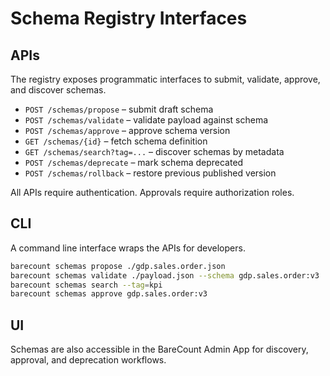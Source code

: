 # Schema Registry Interfaces

## APIs

The registry exposes programmatic interfaces to submit, validate, approve, and discover schemas.

- `POST /schemas/propose` – submit draft schema  
- `POST /schemas/validate` – validate payload against schema  
- `POST /schemas/approve` – approve schema version  
- `GET /schemas/{id}` – fetch schema definition  
- `GET /schemas/search?tag=...` – discover schemas by metadata  
- `POST /schemas/deprecate` – mark schema deprecated  
- `POST /schemas/rollback` – restore previous published version  

All APIs require authentication. Approvals require authorization roles.

## CLI

A command line interface wraps the APIs for developers.

```bash
barecount schemas propose ./gdp.sales.order.json
barecount schemas validate ./payload.json --schema gdp.sales.order:v3
barecount schemas search --tag=kpi
barecount schemas approve gdp.sales.order:v3
```

## UI

Schemas are also accessible in the BareCount Admin App for discovery, approval, and deprecation workflows.
